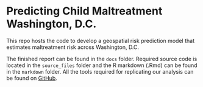 # Predicting Child Maltreatment Washington, D.C.

This repo hosts the code to develop a geospatial risk prediction model that estimates maltreatment risk across Washington, D.C.

The finished report can be found in the `docs` folder. Required source code is located in the `source_files` folder and the R markdown (.Rmd) can be found in the `markdown` folder. All the tools required for replicating our analysis can be found on [GitHub](https://github.com/urbanSpatial/spatialML_package). 
